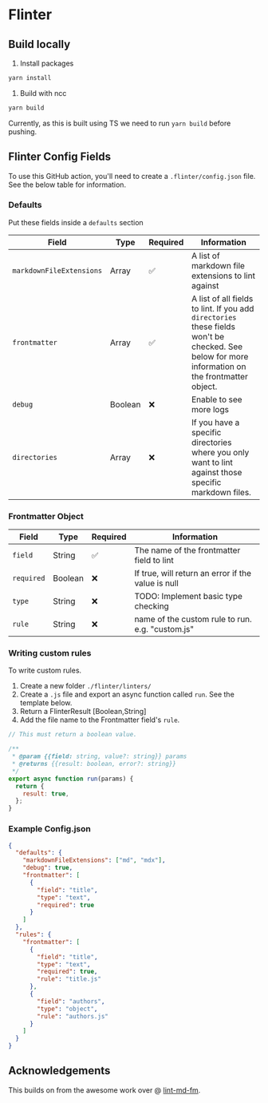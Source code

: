 # Flinter

## Build locally

1. Install packages

```bash
yarn install
```

1. Build with ncc

```bash
yarn build
```

Currently, as this is built using TS we need to run `yarn build` before pushing.

## Flinter Config Fields

To use this GitHub action, you'll need to create a `.flinter/config.json` file. See the below table for information.

### Defaults

Put these fields inside a `defaults` section

| Field                    | Type           | Required | Information                                                                                                                                     |
| ------------------------ | -------------- | -------- | ----------------------------------------------------------------------------------------------------------------------------------------------- |
| `markdownFileExtensions` | Array          | ✅       | A list of markdown file extensions to lint against                                                                                              |
| `frontmatter`            | Array<Objects> | ✅       | A list of all fields to lint. If you add `directories` these fields won't be checked. See below for more information on the frontmatter object. |
| `debug`                  | Boolean        | ❌       | Enable to see more logs                                                                                                                         |
| `directories`            | Array          | ❌       | If you have a specific directories where you only want to lint against those specific markdown files.                                           |

### Frontmatter Object

| Field      | Type    | Required | Information                                        |
| ---------- | ------- | -------- | -------------------------------------------------- |
| `field`    | String  | ✅       | The name of the frontmatter field to lint          |
| `required` | Boolean | ❌       | If true, will return an error if the value is null |
| `type`     | String  | ❌       | TODO: Implement basic type checking                |
| `rule`     | String  | ❌       | name of the custom rule to run. e.g. "custom.js"   |

### Writing custom rules

To write custom rules.

1. Create a new folder `./flinter/linters/`
1. Create a `.js` file and export an async function called `run`. See the template below.
1. Return a FlinterResult [Boolean,String]
1. Add the file name to the Frontmatter field's `rule`.

```js
// This must return a boolean value.

/**
 * @param {{field: string, value?: string}} params
 * @returns {{result: boolean, error?: string}}
 */
export async function run(params) {
  return {
    result: true,
  };
}
```

### Example Config.json

```json
{
  "defaults": {
    "markdownFileExtensions": ["md", "mdx"],
    "debug": true,
    "frontmatter": [
      {
        "field": "title",
        "type": "text",
        "required": true
      }
    ]
  },
  "rules": {
    "frontmatter": [
      {
        "field": "title",
        "type": "text",
        "required": true,
        "rule": "title.js"
      },
      {
        "field": "authors",
        "type": "object",
        "rule": "authors.js"
      }
    ]
  }
}
```

## Acknowledgements

This builds on from the awesome work over @ [lint-md-fm](https://github.com/timhagn/lint-md-fm).
